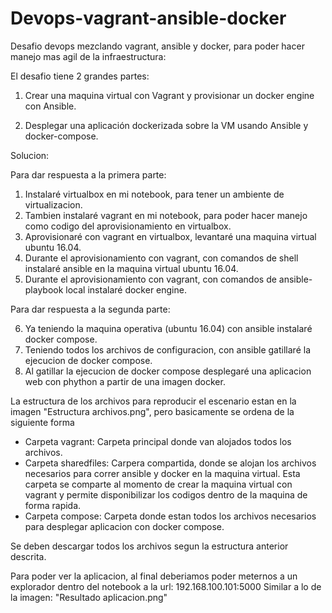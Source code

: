 # Devops-vagrant-ansible-docker
Desafio devops mezclando vagrant, ansible y docker, para poder hacer manejo mas agil de la infraestructura:

El desafio tiene 2 grandes partes:

1) Crear una maquina virtual con Vagrant y provisionar un docker engine con Ansible.
 
2) Desplegar una aplicación dockerizada sobre la VM usando Ansible y docker-compose.

Solucion:

Para dar respuesta a la primera parte:
1) Instalaré virtualbox en mi notebook, para tener un ambiente de virtualizacion.
2) Tambien instalaré vagrant en mi notebook, para poder hacer manejo como codigo del aprovisionamiento en virtualbox.
3) Aprovisionaré con vagrant en virtualbox, levantaré una maquina virtual ubuntu 16.04.
4) Durante el aprovisionamiento con vagrant, con comandos de shell instalaré ansible en la maquina virtual ubuntu 16.04.
5) Durante el aprovisionamiento con vagrant, con comandos de ansible-playbook local instalaré docker engine.

Para dar respuesta a la segunda parte:

6) Ya teniendo la maquina operativa (ubuntu 16.04) con ansible instalaré docker compose.
7) Teniendo todos los archivos de configuracion, con ansible gatillaré la ejecucion de docker compose.
8) Al gatillar la ejecucion de docker compose desplegaré una aplicacion web con phython a partir de una imagen docker.

La estructura de los archivos para reproducir el escenario estan en la imagen "Estructura archivos.png", pero basicamente se ordena de la siguiente forma
- Carpeta vagrant: Carpeta principal donde van alojados todos los archivos.
- Carpeta sharedfiles: Carpera compartida, donde se alojan los archivos necesarios para correr ansible y docker en la maquina virtual. Esta carpeta se comparte al momento de crear la maquina virtual con vagrant y permite disponibilizar los codigos dentro de la maquina de forma rapida.
- Carpeta compose: Carpeta donde estan todos los archivos necesarios para desplegar aplicacion con docker compose.

Se deben descargar todos los archivos segun la estructura anterior descrita. 

Para poder ver la aplicacion, al final deberiamos poder meternos a un explorador dentro del notebook a la url: 192.168.100.101:5000
Similar a lo de la imagen: "Resultado aplicacion.png"
 
